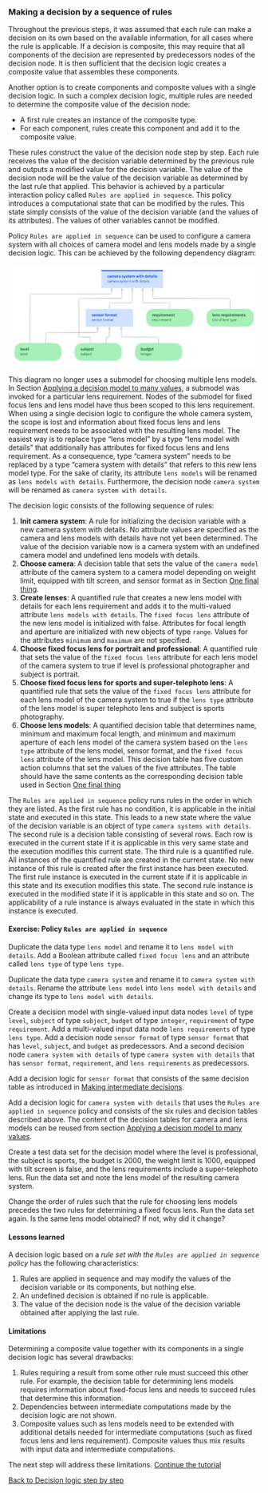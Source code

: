 ### Making a decision by a sequence of rules

Throughout the previous steps, it was assumed that each rule can make a decision on its own based on the available information, for all cases where the rule is applicable. If a decision is composite, this may require that all components of the decision are represented by predecessors nodes of the decision node. It is then sufficient that the decision logic creates a composite value that assembles these components.

Another option is to create components and composite values with a single decision logic. In such a complex decision logic, multiple rules are needed to determine the composite value of the decision node:
- A first rule creates an instance of the composite type.
- For each component, rules create this component and add it to the composite value.
  
These rules construct the value of the decision node step by step. Each rule receives the value of the decision variable determined by the previous rule and outputs a modified value for the decision variable. The value of the decision node will be the value of the decision variable as determined by the last rule that applied. This behavior is achieved by a particular interaction policy called `Rules are applied in sequence`. This policy introduces a computational state that can be modified by the rules. This state simply consists of the value of the decision variable (and the values of its attributes). The values of other variables cannot be modified.

Policy `Rules are applied in sequence` can be used to configure a camera system with all choices of camera model and lens models made by a single decision logic. This can be achieved by the following dependency diagram:

![Dependency diagram](resources/Dependency-Diagram-for-Policy-Sequence.png)

This diagram no longer uses a submodel for choosing multiple lens models. In Section [Applying a decision model to many values](../../DecisionModeling/step7/description.md), a submodel was invoked for a particular lens requirement. Nodes of the submodel for fixed focus lens and lens model have thus been scoped to this lens requirement. When using a single decision logic to configure the whole camera system, the scope is lost and information about fixed focus lens and lens requirement needs to be associated with the resulting lens model. The easiest way is to replace type “lens model” by a type “lens model with details” that additionally has attributes for fixed focus lens and lens requirement. As a consequence, type “camera system” needs to be replaced by a type “camera system with details” that refers to this new lens model type. For the sake of clarity, its attribute `lens models` will be renamed as `lens models with details`. Furthermore, the decision node `camera system` will be renamed as `camera system with details`.

The decision logic consists of the following sequence of rules:

1. **Init camera system**: A rule for initializing the decision variable with a new camera system with details. No attribute values are specified as the camera and lens models with details have not yet been determined. The value of the decision variable now is a camera system with an undefined camera model and undefined lens models with details.
2. **Choose camera**: A decision table that sets the value of the `camera model` attribute of the camera system to a camera model depending on weight limit, equipped with tilt screen, and sensor format as in Section [One final thing](../../DecisionModeling/step8/description.md).
3. **Create lenses**: A quantified rule that creates a new lens model with details for each lens requirement and adds it to the multi-valued attribute `lens models with details`. The `fixed focus lens` attribute of the new lens model is initialized with false. Attributes for focal length and aperture are initialized with new objects of type `range`. Values for the attributes `minimum` and `maximum` are not specified.
4. **Choose fixed focus lens for portrait and professional**: A quantified rule that sets the value of the `fixed focus lens` attribute for each lens model of the camera system to true if level is professional photographer and subject is portrait.
5. **Choose fixed focus lens for sports and super-telephoto lens**: A quantified rule that sets the value of the `fixed focus lens` attribute for each lens model of the camera system to true if the `lens type` attribute of the lens model is super telephoto lens and subject is sports photography.
6. **Choose lens models**: A quantified decision table that determines name, minimum and maximum focal length, and minimum and maximum aperture of each lens model of the camera system based on the `lens type` attribute of the lens model, sensor format, and the `fixed focus lens` attribute of the lens model. This decision table has five custom action columns that set the values of the five attributes. The table should have the same contents as the corresponding decision table used in Section [One final thing](../../DecisionModeling/step8/description.md)

The `Rules are applied in sequence` policy runs rules in the order in which they are listed. As the first rule has no condition, it is applicable in the initial state and executed in this state. This leads to a new state where the value of the decision variable is an object of type `camera systems with details`. The second rule is a decision table consisting of several rows. Each row is executed in the current state if it is applicable in this very same state and the execution modifies this current state. The third rule is a quantified rule. All instances of the quantified rule are created in the current state. No new instance of this rule is created after the first instance has been executed. The first rule instance is executed in the current state if it is applicable in this state and its execution modifies this state. The second rule instance is executed in the modified state if it is applicable in this state and so on. The applicability of a rule instance is always evaluated in the state in which this instance is executed.

#### Exercise: Policy `Rules are applied in sequence`

Duplicate the data type `lens model` and rename it to `lens model with details`. Add a Boolean attribute called `fixed focus lens` and an attribute called `lens type` of type `lens type`.

Duplicate the data type `camera system` and rename it to `camera system with details`. Rename the attribute `lens model` into `lens model with details` and change its type to `lens model with details`.

Create a decision model with single-valued input data nodes `level` of type `level`, `subject` of type `subject`, `budget` of type `integer`, `requirement` of type `requirement`. Add a multi-valued input data node `lens requirements` of type `lens type`. Add a decision node `sensor format` of type `sensor format` that has `level`, `subject`, and `budget` as predecessors. And a second decision node `camera system with details` of type `camera system with details` that has `sensor format`, `requirement`, and `lens requirements` as predecessors.

Add a decision logic for `sensor format` that consists of the same decision table as introduced in [Making intermediate decisions](../../DecisionModeling/step4/description.md).

Add a decision logic for `camera system with details` that uses the `Rules are applied in sequence` policy and consists of the six rules and decision tables described above. The content of the decision tables for camera and lens models can be reused from section [Applying a decision model to many values](../../DecisionModeling/step7/description.md).

Create a test data set for the decision model where the level is professional, the subject is sports, the budget is 2000, the weight limit is 1000, equipped with tilt screen is false, and the lens requirements include a super-telephoto lens. Run the data set and note the lens model of the resulting camera system.

Change the order of rules such that the rule for choosing lens models precedes the two rules for determining a fixed focus lens. Run the data set again. Is the same lens model obtained? If not, why did it change?

#### Lessons learned

A decision logic based on a _rule set with the `Rules are applied in sequence` policy_ has the following characteristics:
1. Rules are applied in sequence and may modify the values of the decision variable or its components, but nothing else.
2. An undefined decision is obtained if no rule is applicable. 
3. Τhe value of the decision node is the value of the decision variable obtained after applying the last rule.

#### Limitations 

Determining a composite value together with its components in a single decision logic has several drawbacks:
1. Rules requiring a result from some other rule must succeed this other rule. For example, the decision table for determining lens models requires information about fixed-focus lens and needs to succeed rules that determine this information.
2. Dependencies between intermediate computations made by the decision logic are not shown.
3. Composite values such as lens models need to be extended with additional details needed for intermediate computations (such as fixed focus lens and lens requirement). Composite values thus mix results with input data and intermediate computations.

<!--This story shows that submodels that applied within a scope permit to express a dependency structure between decisions that cannot be shown outside this scope-->

<!--Outside this scope, the whole structure collapses and one ends up with a single sequential policy that mixes rules for different decisions. Nevertheless the ordering of rules needs to respect an implicit dependency structure since otherwise nothing works.-->

The next step will address these limitations. [Continue the tutorial](quiz/quiz.md)

[Back to Decision logic step by step](../README.md)


